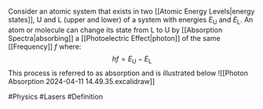 Consider an atomic system that exists in two [[Atomic Energy Levels|energy states]], U and L (upper and lower) of a system with energies $E_\text{U}$ and $E_\text{L}$. An atom or molecule can change its state from L to U by [[Absorption Spectra|absorbing]] a [[Photoelectric Effect|photon]] of the same [[Frequency]] $f$ where:
$$
hf=E_\text{U}-E_\text{L}
$$
This process is referred to as absorption and is illustrated below
![[Photon Absorption 2024-04-11 14.49.35.excalidraw]]


#Physics #Lasers #Definition